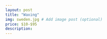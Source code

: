```yaml
---
layout: post
title: "Waxing"
img: sweden.jpg # Add image post (optional)
price: $10-$95
description:
---
```

